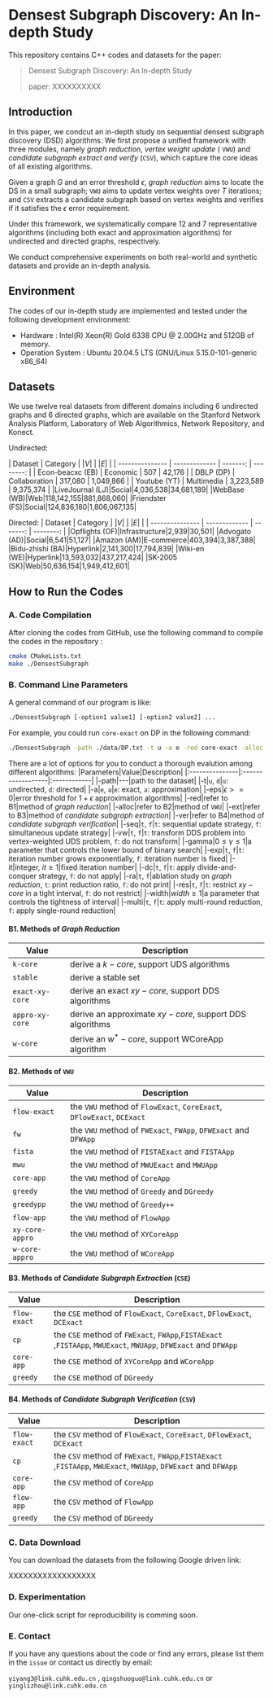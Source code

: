 # Densest Subgraph Discovery: An In-depth Study

This repository contains C++ codes and datasets for the paper:

> Densest Subgraph Discovery: An In-depth Study
>
> paper: XXXXXXXXXX

## Introduction

In this paper, we condcut an in-depth study on sequential densest subgraph discovery (DSD) algorithms. We first propose a unified framework with three modules, namely *graph reduction*, *vertex weight update* ( `VWU`) and *candidate subgraph extract and verify* (`CSV`), which capture the core ideas of all existing algorithms.

Given a graph $G$ and an error threshold $\epsilon$, *graph reduction* aims to locate the DS in a small subgraph;  `VWU` aims to update vertex weights over $T$ iterations; and  `CSV` extracts a candidate subgraph based on vertex weights and verifies if it satisfies the $\epsilon$ error requirement. 

Under this framework, we systematically compare 12 and 7 representative algorithms (including both exact and approximation algorithms) for undirected and directed graphs, respectively.

We conduct comprehensive experiments on both real-world and synthetic datasets and provide an in-depth analysis.

## Environment

The codes of our in-depth study are implemented and tested under the following development environment:

- Hardware : Intel(R) Xeon(R) Gold 6338 CPU @ 2.00GHz and 512GB of memory.
- Operation System : Ubuntu 20.04.5 LTS (GNU/Linux 5.15.0-101-generic x86_64)

## Datasets

We use twelve real datasets from different domains including 6 undirected graphs and 6 directed graphs, which are available on the Stanford Network Analysis Platform, Laboratory of Web Algorithmics, Network Repository, and Konect.

Undirected:

| Dataset         | Category      | $|V|$   | $|E|$     |
| --------------- | ------------- | -------: | --------: |
| Econ-beacxc (EB) | Economic      | 507     | 42,176    |
| DBLP (DP)       | Collaboration | 317,080 | 1,049,866 |
| Youtube (YT)    | Multimedia | 3,223,589 | 9,375,374 |
|LiveJournal (LJ)|Social|4,036,538|34,681,189|
|WebBase (WB)|Web|118,142,155|881,868,060|
|Friendster (FS)|Social|124,836,180|1,806,067,135|

Directed:
| Dataset         | Category      | $|V|$   | $|E|$     |
| --------------- | ------------- | -------: | --------: |
|Opflights (OF)|Infrastructure|2,939|30,501|
|Advogato (AD)|Social|6,541|51,127|
|Amazon (AM)|E-commerce|403,394|3,387,388|
|Bidu-zhishi (BA)|Hyperlink|2,141,300|17,794,839|
|Wiki-en (WE)|Hyperlink|13,593,032|437,217,424|
|SK-2005 (SK)|Web|50,636,154|1,949,412,601|


## How to Run the Codes

### A. Code Compilation

After cloning the codes from GitHub, use the following command to compile the codes in the repository :

```sh
cmake CMakeLists.txt
make ./DensestSubgraph
```

### B. Command Line Parameters
A general command of our program is like:
```sh
./DensestSubgraph [-option1 value1] [-option2 value2] ...
```
For example, you could run `core-exact` on DP in the following command:
```sh
./DensestSubgraph -path ./data/DP.txt -t u -a e -red core-exact -alloc flow-exact -ext flow-exact -ver flow-exact
```
There are a lot of options for you to conduct a thorough evalution among different algorithms:
|Parameters|Value|Description|
|:---------------|:------------------|:------------|
|-path|---|path to the dataset|
|-t|`u`, `d`|`u`: undirected, `d`: directed|
|-a|`e`, `a`|`e`: exact, `a`: approximation|
|-eps|$\epsilon>=0$|error threshold for $1+\epsilon$ approximation algorithms|
|-red|refer to B1|method of *graph reduction*|
|-alloc|refer to B2|method of `VWU`|
|-ext|refer to B3|method of *candidate subgraph extraction*|
|-ver|refer to B4|method of *candidate subgraph verification*|
|-seq|`t`, `f`|`t`: sequential update strategy, `f`:  simultaneous update strategy|
|-vw|`t`, `f`|`t`: transform DDS problem into vertex-weighted UDS problem, `f`: do not transform|
|-gamma|$0\le \gamma \le 1$|a parameter that controls the lower bound of binary search|
|-exp|`t`, `f`|`t`: iteration number grows exponentially, `f`: iteration number is fixed|
|-it|integer, $it \ge 1$|fixed iteration number|
|-dc|`t`, `f`|`t`: apply divide-and-conquer strategy, `f`: do not apply|
|-ra|`t`, `f`|ablation study on *graph reduction*, `t`: print reduction ratio, `f`: do not print|
|-res|`t`, `f`|`t`: restrict $xy-core$ in a tight interval, `f`: do not restrict|
|-width|$width\ge 1$|a parameter that controls the tightness of interval|
|-multi|`t`, `f`|`t`: apply multi-round reduction, `f`: apply single-round reduction|

#### B1. Methods of *Graph Reduction*
|Value|Description|
|--------|--------|
|`k-core`|derive a $k-core$, support UDS algorithms|
|`stable`|derive a stable set|
|`exact-xy-core`|derive an exact $xy-core$, support DDS algorithms|
|`appro-xy-core`|derive an approximate $xy-core$, support DDS algorithms|
|`w-core`|derive an $w^*-core$, support WCoreApp algorithm|

#### B2. Methods of `VWU`
|Value|Description|
|--------|--------|
|`flow-exact`|the `VWU` method of `FlowExact`, `CoreExact`, `DFlowExact`, `DCExact`|
|`fw`|the `VWU` method of `FWExact`, `FWApp`, `DFWExact` and `DFWApp`|
|`fista`|the `VWU` method of `FISTAExact` and `FISTAApp`|
|`mwu`|the `VWU` method of `MWUExact` and `MWUApp`|
|`core-app`|the `VWU` method of `CoreApp`|
|`greedy`|the `VWU` method of `Greedy` and `DGreedy`|
|`greedypp`|the `VWU` method of `Greedy++`|
|`flow-app`|the `VWU` method of `FlowApp`|
|`xy-core-appro`|the `VWU` method of `XYCoreApp`|
|`w-core-appro`|the `VWU` method of `WCoreApp`|

#### B3. Methods of *Candidate Subgraph Extraction* (`CSE`)
|Value|Description|
|--------|--------|
|`flow-exact`|the `CSE` method of `FlowExact`, `CoreExact`, `DFlowExact`, `DCExact`|
|`cp`|the `CSE` method of `FWExact`, `FWApp`,`FISTAExact` ,`FISTAApp`, `MWUExact`, `MWUApp`, `DFWExact` and `DFWApp`|
|`core-app`|the `CSE` method of `XYCoreApp` and `WCoreApp`|
|`greedy`|the `CSE` method of `DGreedy`|

#### B4. Methods of *Candidate Subgraph Verification* (`CSV`)
|Value|Description|
|-------------|--------|
|`flow-exact`|the `CSV` method of `FlowExact`, `CoreExact`, `DFlowExact`, `DCExact`|
|`cp`|the `CSV` method of `FWExact`, `FWApp`,`FISTAExact` ,`FISTAApp`, `MWUExact`, `MWUApp`, `DFWExact` and `DFWApp`|
|`core-app`|the `CSV` method of `CoreApp`|
|`flow-app`|the `CSV` method of `FlowApp`|
|`greedy`|the `CSV` method of `DGreedy`|


### C. Data Download

You can download the datasets from the following Google driven link:

XXXXXXXXXXXXXXXXXX

### D. Experimentation

Our one-click script for reproducibility is comming soon.

### E. Contact

If you have any questions about the code or find any errors, please list them in the `issue` or contact us directly by email:

`yiyang3@link.cuhk.edu.cn` , `qingshuoguo@link.cuhk.edu.cn` or `yinglizhou@link.cuhk.edu.cn`
